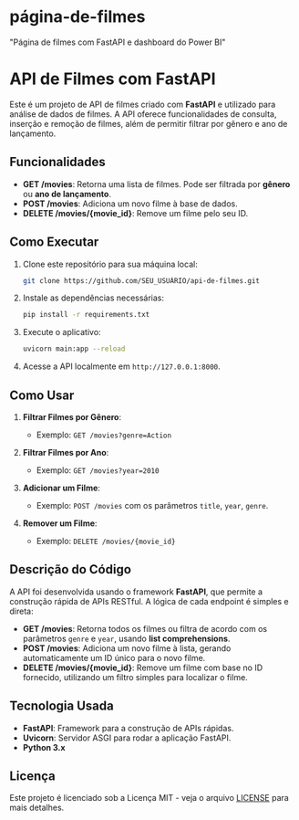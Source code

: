 # página-de-filmes
"Página de filmes com FastAPI e dashboard do Power BI"

# API de Filmes com FastAPI

Este é um projeto de API de filmes criado com **FastAPI** e utilizado para análise de dados de filmes. A API oferece funcionalidades de consulta, inserção e remoção de filmes, além de permitir filtrar por gênero e ano de lançamento.

## Funcionalidades

- **GET /movies**: Retorna uma lista de filmes. Pode ser filtrada por **gênero** ou **ano de lançamento**.
- **POST /movies**: Adiciona um novo filme à base de dados.
- **DELETE /movies/{movie_id}**: Remove um filme pelo seu ID.

## Como Executar

1. Clone este repositório para sua máquina local:
    ```bash
    git clone https://github.com/SEU_USUÁRIO/api-de-filmes.git
    ```

2. Instale as dependências necessárias:
    ```bash
    pip install -r requirements.txt
    ```

3. Execute o aplicativo:
    ```bash
    uvicorn main:app --reload
    ```

4. Acesse a API localmente em `http://127.0.0.1:8000`.

## Como Usar

1. **Filtrar Filmes por Gênero**:
   - Exemplo: `GET /movies?genre=Action`

2. **Filtrar Filmes por Ano**:
   - Exemplo: `GET /movies?year=2010`

3. **Adicionar um Filme**:
   - Exemplo: `POST /movies` com os parâmetros `title`, `year`, `genre`.

4. **Remover um Filme**:
   - Exemplo: `DELETE /movies/{movie_id}`

## Descrição do Código

A API foi desenvolvida usando o framework **FastAPI**, que permite a construção rápida de APIs RESTful. A lógica de cada endpoint é simples e direta:

- **GET /movies**: Retorna todos os filmes ou filtra de acordo com os parâmetros `genre` e `year`, usando **list comprehensions**.
- **POST /movies**: Adiciona um novo filme à lista, gerando automaticamente um ID único para o novo filme.
- **DELETE /movies/{movie_id}**: Remove um filme com base no ID fornecido, utilizando um filtro simples para localizar o filme.

## Tecnologia Usada

- **FastAPI**: Framework para a construção de APIs rápidas.
- **Uvicorn**: Servidor ASGI para rodar a aplicação FastAPI.
- **Python 3.x**

## Licença

Este projeto é licenciado sob a Licença MIT - veja o arquivo [LICENSE](LICENSE) para mais detalhes.
